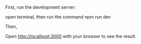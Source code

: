 First, run the development server:

open terminal, then run the command
npm run dev

Then, 

Open [http://localhost:3000](http://localhost:3000) with your browser to see the result.